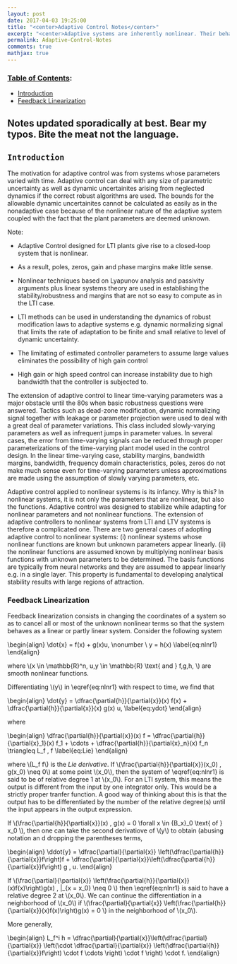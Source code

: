 ```yaml
---
layout: post
date: 2017-04-03 19:25:00
title: "<center>Adaptive Control Notes</center>"
excerpt: "<center>Adaptive systems are inherently nonlinear. Their behavior therefore is quite complex, which makes them difficult to analyze. Progress in theory has been slow, and much work remains before a reasonably complete, coherent theory is available. <br>-- Karl Astrom</center>"
permalink: Adaptive-Control-Notes
comments: true
mathjax: true
---
```


<script type="text/x-mathjax-config">
MathJax.Hub.Config({
  TeX: { equationNumbers: { autoNumber: "AMS" } }
});
</script>

<!--Mathjax Parser -->
<script type="text/javascript" async
  src="https://cdn.mathjax.org/mathjax/latest/MathJax.js?config=TeX-MML-AM_CHTML">
</script>

<script type="text/x-mathjax-config">
MathJax.Hub.Config({
  tex2jax: {inlineMath: [['$','$'], ['\\(','\\)']]}
});
</script>

### [Table of Contents](#table-of-contents):

  - [Introduction](#introduction)
  - [Feedback Linearization](#feedback-linearization)    
<!--    - [Array decays to a pointer](#array-decays-to-a-pointer)    
    - [Atoi Implementation](#atoi-implementation)
    - [Reversing a string](#reverse-a-string)
    - [Const Iterator on a vector dynamic set](#const-iterator)
    - [Unordered Map](#unordered-map)
    - [Matrix Multiply](#matrix-multiply)
  - [Sorting](#sorting)
    - [Insert-Sort (2.1-1)](#insert-sort)
    - [Insert-Sort in Descending Order (2.1-2)](#insert-sort-in-descending-order)
    - [LineSearch (2.1-3)](#lineSearch)
    - [Merge-Sort (2.3-1)](#merge-sort)
    - [HeapSort](#heapsort)
    - [QuickSort](#quicksort)
    - [Randomized-QuickSort](#randomized-quicksort)
  - [Data Structures](#data-structures)
    - [Queues](#queue)
    - [Stack](#stack)
    - [Minimum/Maximum value in an array](#min)
    - [Simulatneous minimum and maximum in an array](#Simulatneous-min-and-max)
    - [Deque](#Deque)
    - [Array-based List](#list-array)
    - [Singly-Linked List](#singly-linked-list)
    - [Doubly-Linked List](#doubly-linked-list) 
    - [Binary Search Tree](#binary-tree)    -->

## Notes updated sporadically at best. Bear my typos. Bite the meat not the language.

<a name='introduction'></a>
## `Introduction`

The motivation for adaptive control was from systems whose parameters varied with time. Adaptive control can deal with any size of parametric uncertainty as well as dynamic uncertainites arising from neglected dynamics if the correct robust algorithms are used. The bounds for the allowable dynamic uncertainites cannot be calculated as easily as in the nonadaptive case because of the nonlinear nature of the adaptive system coupled with the fact that the plant parameters are deemed unknown. 

Note:

- Adaptive Control designed for LTI plants give rise to a closed-loop system that is nonlinear. 

- As a result, poles, zeros, gain and phase margins make little sense.

- Nonlinear techniques based on Lyapunov analysis and passivity arguments plus linear systems theory are used in establishing the stability/robustness and margins that are not so easy to compute as in the LTI case.

- LTI methods can be used in understanding the dynamics of robust modification laws to adaptive systems e.g. dynamic normalizing signal that limits the rate of adaptation to be finite and small relative to level of dynamic uncertainty.

- The limitating of estimated controller parameters to assume large values eliminates the possibility of high gain control

- High gain or high speed control can increase instability due to high bandwidth that the controller is subjected to.

The extension of adaptive control to linear time-varying parameters was a major obstacle until the 80s when basic robustness questions were answered. Tactics such as dead-zone modification, dynamic normalizing signal together with leakage or parameter projection were used to deal with a great deal of parameter variations. This class included slowly-varying parameters as well as infrequent jumps in parameter values. In several cases, the error from time-varying signals can be reduced through proper parameterizations of the time-varying plant model used in the control design. In the linear time-varying case, stability margins, bandwidth margins, bandwidth, frequency domain characteristics, poles, zeros do not make much sense even for time-varying parameters unless approximations are made using the assumption of slowly varying parameters, etc.

Adaptive control applied to nonlinear systems is its infancy. Why is this?
In nonlinear systems, it is not only the parameters that are nonlinear, but also the functions. Adaptive control was designed to stabilize while adapting for nonlinear parameters  and not nonlinear functions. The extension of adaptive controllers to nonlinear systems from LTI and LTV systems is therefore a complicated one. There are two general cases of adopting adaptive control to nonlinear systems: (i) nonlinear systems whose nonlinear functions are known but unknown parameters appear linearly. (ii) the nonlinear functions are assumed known by multiplying nonlinear basis functions with unknown parameters to be determined. The basis functions are typically from neural networks and they are assumed to appear linearly e.g. in a single layer. This property is fundamental to developing analytical stability results with large regions of attraction.

<a name='feedback-linearization'></a>
### Feedback Linearization

Feedback linearization consists in changing the coordinates of a system so as to cancel all or most of the unknown nonlinear terms so that the system behaves as a linear or partly linear system. Consider the following system

\begin{align}
  \dot{x} = f(x) + g(x)u, \nonumber \\
  y = h(x)
  \label{eq:nlnr1}
\end{align}

where \\(x \in \mathbb{R}^n, u,y \in \mathbb{R} \text{ and } f,g,h, \\) are smooth nonlinear functions.

Differentiating \\(y\\) in \eqref{eq:nlnr1} with respect to time, we find that

\begin{align}
\dot{y} = \dfrac{\partial{h}}{\partial{x}}(x) f(x) +     \dfrac{\partial{h}}{\partial{x}}(x) g(x) u,
\label{eq:ydot}
\end{align}

where

\begin{align}
\dfrac{\partial{h}}{\partial{x}}(x) f = \dfrac{\partial{h}}{\partial{x}_1}(x) f_1 + \cdots + \dfrac{\partial{h}}{\partial{x}_n}(x) f_n \triangleq L_f \, f
\label{eq:Lie}
\end{align}

where \\(L_f f\\) is the <i>Lie derivative</i>. If \\(\frac{\partial{h}}{\partial{x}}(x_0) \, g(x\_0) \neq 0\\) at some point \\(x_0\\), then the system of \eqref{eq:nlnr1} is said to be of relative degree 1 at \\(x_0\\). For an LTI system, this means the output is different from the input by one integrator only. This would be a strictly proper tranfer function. A good way of thinking about this is that the output has to be differentiated by the number of the relative degree(s) until the input appears in the output expression. 

If \\(\frac{\partial{h}}{\partial{x}}(x) \, g(x) = 0 \forall x \in {B\_x}_0 \text{ of } x\_0 \\), then one can take the second derivatiove of \\(y\\) to obtain (abusing notation an d dropping the parentheses terms,

\begin{align}
\ddot{y} = \dfrac{\partial}{\partial{x}} \left(\dfrac{\partial{h}}{\partial{x}}f\right)f + \dfrac{\partial}{\partial{x}}\left(\dfrac{\partial{h}}{\partial{x}}f\right) g \, u.
\end{align}

If \\(\frac{\partial}{\partial{x}} \left(\frac{\partial{h}}{\partial{x}}(x)f(x)\right)g(x) \, |\_{x = x\_0} \neq 0 \\) then \eqref{eq:nlnr1} is said to have a relative degree 2 at \\(x\_0\\). We can continue the differentiation in a neighborhood of \\(x_0\\) if \\(\frac{\partial}{\partial{x}} \left(\frac{\partial{h}}{\partial{x}}(x)f(x)\right)g(x) = 0 \\) in the neighborhood of \\(x_0\\). 

More generally, 

\begin{align}
L_f^i h = \dfrac{\partial}{\partial{x}}\left(\dfrac{\partial}{\partial{x}} \left(\cdot \dfrac{\partial}{\partial{x}} \left(\dfrac{\partial{h}}{\partial{x}}f\right) \cdot f \cdots \right) \cdot f \right) \cdot f.
\end{align}
